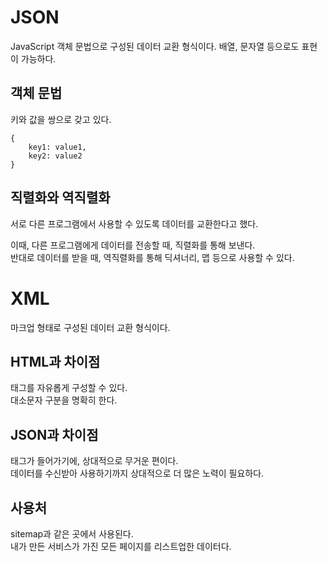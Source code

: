 # JSON

JavaScript 객체 문법으로 구성된 데이터 교환 형식이다.
배열, 문자열 등으로도 표현이 가능하다.

## 객체 문법

키와 값을 쌍으로 갖고 있다.

```
{
    key1: value1,
    key2: value2
}
```

## 직렬화와 역직렬화

서로 다른 프로그램에서 사용할 수 있도록 데이터를 교환한다고 했다.

이때, 다른 프로그램에게 데이터를 전송할 때, 직렬화를 통해 보낸다. <br />
반대로 데이터를 받을 때, 역직렬화를 통해 딕셔너리, 맵 등으로 사용할 수 있다.

# XML

마크업 형태로 구성된 데이터 교환 형식이다.

## HTML과 차이점

태그를 자유롭게 구성할 수 있다. <br />
대소문자 구분을 명확히 한다.

## JSON과 차이점

태그가 들어가기에, 상대적으로 무거운 편이다. <br />
데이터를 수신받아 사용하기까지 상대적으로 더 많은 노력이 필요하다.

## 사용처

sitemap과 같은 곳에서 사용된다. <br />
내가 만든 서비스가 가진 모든 페이지를 리스트업한 데이터다.
